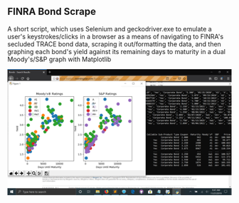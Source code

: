 ## FINRA Bond Scrape
A short script, which uses Selenium and geckodriver.exe to emulate a user's keystrokes/clicks in a browser as a means of navigating to FINRA's secluded TRACE bond data, scraping it out/formatting the data, and then graphing each bond's yield against its remaining days to maturity in a dual Moody's/S&P graph with Matplotlib

![alt text](https://github.com/treatmesubj/FINRABondScrape/blob/master/Screenshot%20(6).png)
